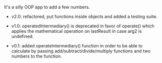 It's a silly OOP app to add a few numbers.

* v2.0: refactored, put functions inside objects and added a testing suite.

* v1.0: operatedIntermediary() is deprecated in favor of operate() which applies the mathematical operation on lastResult in case arg2 is undefined. 

* v0.1: added operateIntermediary() function in order to be able to calculate by passing add/subtract/divide/multiply functions and two numbers  to the function.